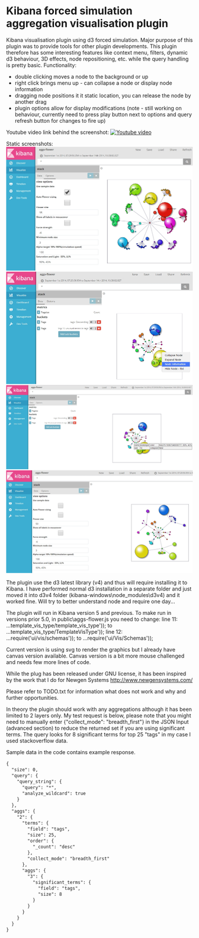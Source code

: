 # Kibana forced simulation aggregation visualisation plugin

Kibana visualisation plugin using d3 forced simulation. Major purpose of this plugin was to provide tools for other plugin developments. 
This plugin therefore has some interesting features like context menu, filters, dynamic d3 behaviour, 3D effects, node repositioning, etc. while the query handling is pretty basic.
Functionality:
- double clicking moves a node to the background or up
- right click brings menu up - can collapse a node or display node information
- dragging node positions it it static location, you can release the node by another drag
- plugin options allow for display modifications (note - still working on behaviour, currently need to press play button next to options and query refresh button for changes to fire up)

Youtube video link behind the screenshot:
[![Youtube video](http://img.youtube.com/vi/st74y0_bdfc/0.jpg)](https://youtu.be/st74y0_bdfc)

Static screenshots:
![alt tag](https://github.com/commsart/aggs-flower/raw/master/pics/plug1.jpg)
![alt tag](https://github.com/commsart/aggs-flower/raw/master/pics/plug2.jpg)
![alt tag](https://github.com/commsart/aggs-flower/raw/master/pics/plug3.jpg)
![alt tag](https://github.com/commsart/aggs-flower/raw/master/pics/plug4.jpg)

The plugin use the d3 latest library (v4) and thus will require installing it to Kibana. I have performed normal d3 installation in a separate folder and just moved it into d3v4 folder 
(kibana-windows\node_modules\d3v4) and it worked fine. Will try to better understand node and require one day...

The plugin will run in Kibana version 5 and previous. To make run in versions prior 5.0, in public\aggs-flower.js you need to change:
line 11: ...template_vis_type/template_vis_type'));  to   ...template_vis_type/TemplateVisType'));
line 12: ...require('ui/vis/schemas'));   to    ...require('ui/Vis/Schemas'));

Current version is using svg to render the graphics but I already have canvas version available. 
Canvas version is a bit more mouse challenged and needs few more lines of code.

While the plug has been released under GNU license, it has been inspired by the work that I do for Newgen Systems http://www.newgensystems.com/ </p>

Please refer to TODO.txt for information what does not work and why and further opportunities.

In theory the plugin should work with any aggregations although it has been limited to 2 layers only.
My test request is below, please note that you might need to manually enter {"collect_mode": "breadth_first"} in the JSON Input 
(advanced section) to reduce the returned set if you are using significant terms. The query looks for 8 significant terms for top 
25 "tags" in my case I used stackoverflow data.

Sample data in the code contains example response.

```
{
  "size": 0,
  "query": {
	"query_string": {
	  "query": "*",
	  "analyze_wildcard": true
	}
  },
  "aggs": {
	"2": {
	  "terms": {
		"field": "tags",
		"size": 25,
		"order": {
		  "_count": "desc"
		},
		"collect_mode": "breadth_first"
	  },
	  "aggs": {
		"3": {
		  "significant_terms": {
			"field": "tags",
			"size": 8
		  }
		}
	  }
	}
  }
}
```

